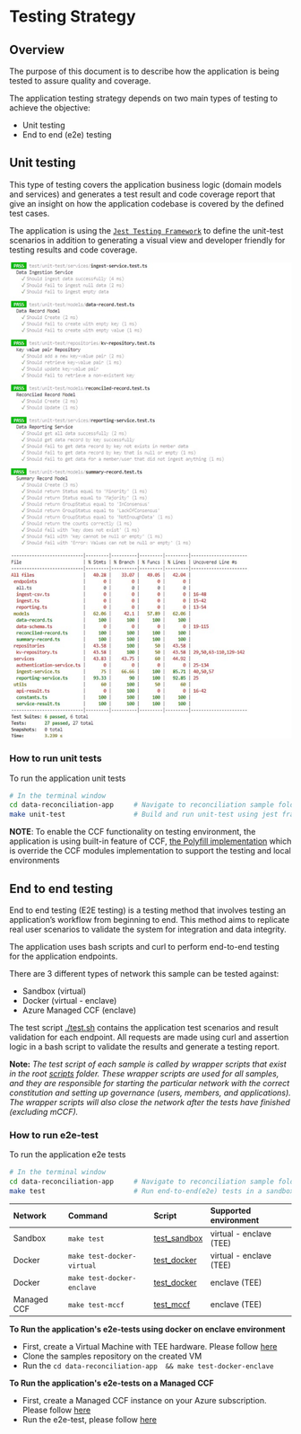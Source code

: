 # Testing Strategy

## Overview

The purpose of this document is to describe how the application is being tested to assure quality and coverage.

The application testing strategy depends on two main types of testing to achieve the objective:
- Unit testing
- End to end (e2e) testing


## Unit testing

This type of testing covers the application business logic (domain models and services) and generates a test result and code coverage report that give an insight on how the application codebase is covered by the defined test cases.

The application is using the [`Jest Testing Framework`](https://jestjs.io/docs/getting-started) to define the unit-test scenarios in addition to generating a visual view and developer friendly for testing results and code coverage.

![Testing Result](../docs/images/test-result.jpg)

### How to run unit tests

To run the application unit tests

```bash
# In the terminal window
cd data-reconciliation-app     # Navigate to reconciliation sample folder
make unit-test                 # Build and run unit-test using jest framework
```

**NOTE**: To enable the CCF functionality on testing environment, the application is using built-in feature of CCF, [the Polyfill implementation](https://microsoft.github.io/CCF/main/js/ccf-app/modules/polyfill.html) which is override the CCF modules implementation to support the testing and local environments

## End to end testing

End to end testing (E2E testing) is a testing method that involves testing an application’s workflow from beginning to end. This method aims to replicate real user scenarios to validate the system for integration and data integrity.

The application uses bash scripts and curl to perform end-to-end testing for the application endpoints.

There are 3 different types of network this sample can be tested against:
- Sandbox (virtual)
- Docker (virtual - enclave)
- Azure Managed CCF (enclave)


The test script [./test.sh](./test.sh) contains the application test scenarios and result validation for each endpoint. All requests are made using curl and assertion logic in a bash script to validate the results and generate a testing report.


**Note:** _The test script of each sample is called by wrapper scripts that exist in the root [scripts](../../scripts/) folder. 
These wrapper scripts are used for all samples, and they are responsible for starting the particular network with the correct constitution and setting up governance (users, members, and applications). The wrapper scripts will also close the network after the tests have finished (excluding mCCF)._


### How to run e2e-test

To run the application e2e tests

```bash
# In the terminal window
cd data-reconciliation-app     # Navigate to reconciliation sample folder
make test                      # Run end-to-end(e2e) tests in a sandbox (virtual) environment
```

|   Network   |     Command                |                  Script                       | Supported environment     |
| :---------  | :------------------------- | :-------------------------------------------  | :------------------------ |
| Sandbox     | `make test`                | [test_sandbox](../../scripts/test_sandbox.sh) | virtual - enclave (TEE)   |
| Docker      | `make test-docker-virtual` | [test_docker](../../scripts/test_docker.sh)   | virtual - enclave (TEE)   |
| Docker      | `make test-docker-enclave` | [test_docker](../../scripts/test_docker.sh)   | enclave (TEE)             |
| Managed CCF | `make test-mccf`           | [test_mccf](../../scripts/test_docker.sh)     | enclave (TEE)             |


**To Run the application's e2e-tests using docker on enclave environment**
  - First, create a Virtual Machine with TEE hardware. Please follow [here](https://github.com/microsoft/CCF/blob/main/getting_started/azure_vm/README.md)
  - Clone the samples repository on the created VM
  - Run the `cd data-reconciliation-app  && make test-docker-enclave`

**To Run the application's e2e-tests on a Managed CCF**
  - First, create a Managed CCF instance on your Azure subscription. Please follow [here](https://github.com/microsoft/ccf-app-samples/tree/main/deploy#deploying-the-ccf-samples)
  - Run the e2e-test, please follow [here](https://github.com/microsoft/ccf-app-samples/tree/main/deploy#deploying-a-ccf-application-to-azure-managed-ccf)